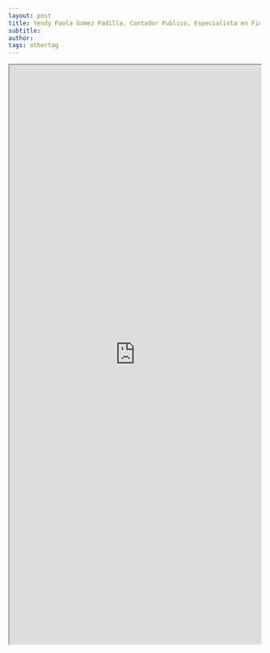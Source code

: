 ```yaml
---
layout: post
title: Yendy Paola Gomez Padilla, Contador Publico, Especialista en Finanzas, Cartagena - Colombia, 5 años de Experiencia, Ingles Avanzado
subtitle:
author:
tags: othertag
---
```


<iframe src="https://drive.google.com/file/d/1C2kiFjAWEAsFiiCDikmUos-ehKSFGXF6/preview" width="100%" height="1160"></iframe>
